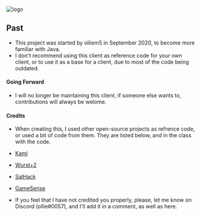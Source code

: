 ![logo](https://github.com/olliem5/past/blob/master/src/main/resources/assets/pastclient/pastbanner.png)

## Past
* This project was started by olliem5 in September 2020, to become more familiar with Java.
* I don't recommend using this client as reference code for your own client, or to use it as a base for a client, due to most of the code being outdated.

#### Going Forward
* I will no longer be maintaining this client, if someone else wants to, contributions will always be welome.

#### Credits
* When creating this, I used other open-source projects as refrence code, or used a bit of code from them. They are listed below, and in the class with the code.

* [Kami](https://github.com/zeroeightysix/KAMI)
* [Wurst+2](https://github.com/TrvsF/wurstplus-two)
* [SalHack](https://github.com/ionar2/spidermod)
* [GameSense](https://github.com/IUDevman/gamesense-client)

* If you feel that I have not credited you properly, please, let me know on Discord (ollie#0057), and I'll add it in a comment, as well as here.
